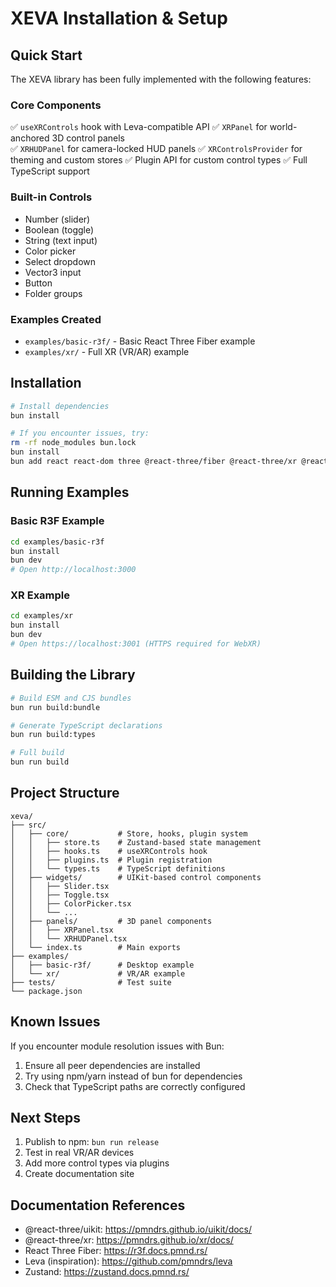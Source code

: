 # XEVA Installation & Setup

## Quick Start

The XEVA library has been fully implemented with the following features:

### Core Components
✅ `useXRControls` hook with Leva-compatible API
✅ `XRPanel` for world-anchored 3D control panels  
✅ `XRHUDPanel` for camera-locked HUD panels
✅ `XRControlsProvider` for theming and custom stores
✅ Plugin API for custom control types
✅ Full TypeScript support

### Built-in Controls
- Number (slider)
- Boolean (toggle)
- String (text input)  
- Color picker
- Select dropdown
- Vector3 input
- Button
- Folder groups

### Examples Created
- `examples/basic-r3f/` - Basic React Three Fiber example
- `examples/xr/` - Full XR (VR/AR) example

## Installation

```bash
# Install dependencies
bun install

# If you encounter issues, try:
rm -rf node_modules bun.lock
bun install
bun add react react-dom three @react-three/fiber @react-three/xr @react-three/uikit @react-three/uikit-default zustand
```

## Running Examples

### Basic R3F Example
```bash
cd examples/basic-r3f
bun install
bun dev
# Open http://localhost:3000
```

### XR Example
```bash
cd examples/xr
bun install
bun dev
# Open https://localhost:3001 (HTTPS required for WebXR)
```

## Building the Library

```bash
# Build ESM and CJS bundles
bun run build:bundle

# Generate TypeScript declarations
bun run build:types

# Full build
bun run build
```

## Project Structure

```
xeva/
├── src/
│   ├── core/           # Store, hooks, plugin system
│   │   ├── store.ts    # Zustand-based state management
│   │   ├── hooks.ts    # useXRControls hook
│   │   ├── plugins.ts  # Plugin registration
│   │   └── types.ts    # TypeScript definitions
│   ├── widgets/        # UIKit-based control components
│   │   ├── Slider.tsx
│   │   ├── Toggle.tsx
│   │   ├── ColorPicker.tsx
│   │   └── ...
│   ├── panels/         # 3D panel components
│   │   ├── XRPanel.tsx
│   │   └── XRHUDPanel.tsx
│   └── index.ts        # Main exports
├── examples/
│   ├── basic-r3f/      # Desktop example
│   └── xr/             # VR/AR example
├── tests/              # Test suite
└── package.json
```

## Known Issues

If you encounter module resolution issues with Bun:
1. Ensure all peer dependencies are installed
2. Try using npm/yarn instead of bun for dependencies
3. Check that TypeScript paths are correctly configured

## Next Steps

1. Publish to npm: `bun run release`
2. Test in real VR/AR devices
3. Add more control types via plugins
4. Create documentation site

## Documentation References

- @react-three/uikit: https://pmndrs.github.io/uikit/docs/
- @react-three/xr: https://pmndrs.github.io/xr/docs/
- React Three Fiber: https://r3f.docs.pmnd.rs/
- Leva (inspiration): https://github.com/pmndrs/leva
- Zustand: https://zustand.docs.pmnd.rs/